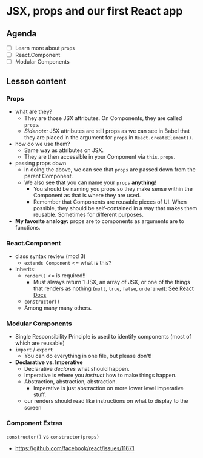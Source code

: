 JSX, props and our first React app
===

## Agenda
- [ ] Learn more about `props`
- [ ] React.Component
- [ ] Modular Components

## Lesson content

### Props

- what are they?
  - They are those JSX attributes. On Components, they are called `props`.
  - _Sidenote:_ JSX attributes are still props as we can see in Babel that they are placed in the argument for `props` in `React.createElement()`.
- how do we use them?
  - Same way as attributes on JSX.
  - They are then accessible in your Component via `this.props`.
- passing props down
  - In doing the above, we can see that `props` are passed down from the parent Component.
  - We also see that you can name your `props` **anything**!
    - You should be naming you props so they make sense within the Component as that is where they are used.
    - Remember that Components are reusable pieces of UI. When possible, they should be self-contained in a way that makes them reusable. Sometimes for different purposes.
- **My favorite analogy:** props are to components as arguments are to functions.

### React.Component

- class syntax review (mod 3)
  - `extends Component` <= what is this?
- Inherits:
  - `render()` <= is required!!
    - Must always return 1 JSX, an array of JSX, or one of the things that renders as nothing (`null`, `true`, `false`, `undefined`): [See React Docs](https://reactjs.org/docs/jsx-in-depth.html#booleans-null-and-undefined-are-ignored)
  - `constructor()`
  - Among many many others.

### Modular Components

- Single Responsibility Principle is used to identify components (most of which are reusable)
- `import` / `export`
  - You can do everything in one file, but please don't!
- **Declarative vs. Imperative**
  - Declarative _declares_ what should happen.
  - Imperative is where you _instruct_ how to make things happen.
  - Abstraction, abstraction, abstraction.
    - Imperative is just abstraction on more lower level imperative stuff.
  - our renders should read like instructions on what to display to the screen

### Component Extras

`constructor()` vs `constructor(props)`
- https://github.com/facebook/react/issues/11671
